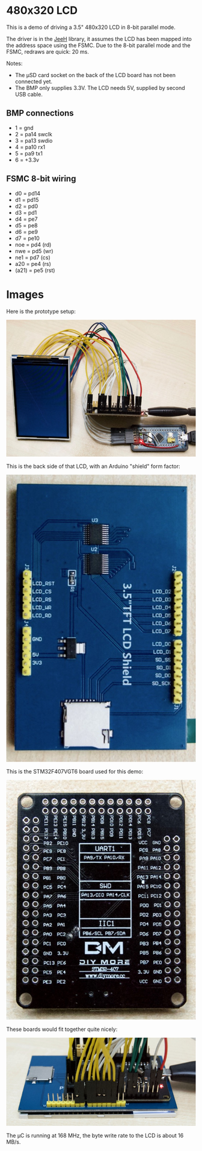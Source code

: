 # 480x320 LCD

This is a demo of driving a 3.5" 480x320 LCD in 8-bit parallel mode.

The driver is in the [JeeH](https://git.jeelabs.org/jcw/jeeh) library,
it assumes the LCD has been mapped into the address space using the FSMC.
Due to the 8-bit parallel mode and the FSMC, redraws are quick: 20 ms.

Notes:

* The µSD card socket on the back of the LCD board has not been connected yet.
* The BMP only supplies 3.3V. The LCD needs 5V, supplied by second USB cable.

## BMP connections
* 1 = gnd
* 2 = pa14 swclk
* 3 = pa13 swdio
* 4 = pa10 rx1
* 5 = pa9 tx1
* 6 = +3.3v

## FSMC 8-bit wiring
* d0 = pd14
* d1 = pd15
* d2 = pd0
* d3 = pd1
* d4 = pe7
* d5 = pe8
* d6 = pe9
* d7 = pe10
* noe = pd4 (rd)
* nwe = pd5 (wr)
* ne1 = pd7 (cs)
* a20 = pe4 (rs)
* (a21) = pe5 (rst)

# Images

Here is the prototype setup:

![](setup.jpg)

This is the back side of that LCD, with an Arduino "shield" form factor:

![](shield.jpg)

This is the STM32F407VGT6 board used for this demo:

![](diymore.jpg)

These boards would fit together quite nicely:

![](combined.jpg)

The µC is running at 168 MHz, the byte write rate to the LCD is about 16 MB/s.
